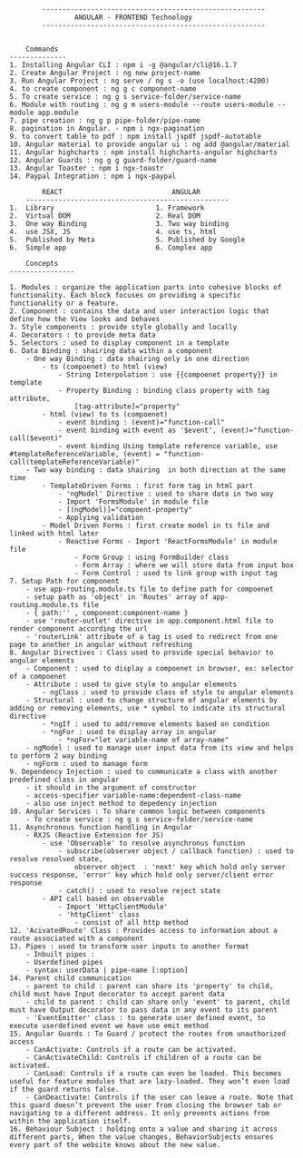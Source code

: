 
            -------------------------------------------------------
                    ANGULAR - FRONTEND Technology
            -------------------------------------------------------


        Commands
    --------------
    1. Installing Angular CLI : npm i -g @angular/cli@16.1.7
    2. Create Angular Project : ng new project-name
    3. Run Angular Project : ng serve / ng s -o (use localhost:4200)
    4. to create component : ng g c component-name
    5. To create service : ng g s service-folder/service-name
    6. Module with routing : ng g m users-module --route users-module --module app.module
    7. pipe creation : ng g p pipe-folder/pipe-name
    8. pagination in Angular. - npm i ngx-pagination
    9. to convert table to pdf : npm install jspdf jspdf-autotable
    10. Angular material to provide angular ui : ng add @angular/material
    11. Angular highcharts : npm install highcharts-angular highcharts 
    12. Angular Guards : ng g g guard-folder/guard-name
    13. Angular Toaster : npm i ngx-toastr
    14. Paypal Integration : npm i ngx-paypal

            REACT                           ANGULAR
        --------------------------------------------------
    1.  Library                         1. Framework
    2.  Virtual DOM                     2. Real DOM
    3.  One way Binding                 3. Two way binding
    4.  use JSX, JS                     4. use ts, html
    5.  Published by Meta               5. Published by Google
    6.  Simple app                      6. Complex app

        Concepts
    ----------------

    1. Modules : organize the application parts into cohesive blocks of functionality. Each block focuses on providing a specific functionality or a feature.
    2. Component : contains the data and user interaction logic that define how the View looks and behaves
    3. Style components : provide style globally and locally
    4. Decorators : to provide meta data
    5. Selectors : used to display component in a template
    6. Data Binding : shairing data within a component
        - One way Binding : data shairing only in one direction
            - ts (compoenet) to html (view)
                - String Interpolation : use {{compoenet property}} in template
                - Property Binding : binding class property with tag attribute, 
                    [tag-attribute]="property"
            - html (view) to ts (compoenet)
                - event binding : (event)="function-call"
                - event binding with event as '$event', (event)="function-call($event)"
                - event binding Using template reference variable, use #templateReferenceVariable, (event) = "function-call(templateReferenceVariable)"
        - Two way binding : data shairing  in both direction at the same time
            - TemplateDriven Forms : first form tag in html part
                - 'ngModel' Directive : used to share data in two way
                - Import 'FormsModule' in module file
                - [(ngModel)]="compoent-property"
                - Applying validation
            - Model Driven Forms : first create model in ts file and linked with html later
                - Reactive Forms - Import 'ReactFormsModule' in module file
                    - Form Group : using FormBuilder class
                    - Form Array : where we will store data from input box
                    - Form Control : used to link group with input tag
    7. Setup Path for component
        - use app-routing.module.ts file to define path for compoenet
        - setup path as 'object' in 'Routes' array of app-routing.module.ts file
        - { path:'' , component:component-name }
        - use 'router-outlet' directive in app.component.html file to render component according the url
        - 'routerLink' attribute of a tag is used to redirect from one page to another in angular without refreshing
    8. Angular Directives : Class used to provide special behavior to angular elements
        - Component : used to display a compoenet in browser, ex: selector of a compoenet
        - Attribute : used to give style to angular elements
            - ngClass : used to provide class of style to angular elements
        - Structural : used to change structure of angular elements by adding or removing elements, use * symbol to indicate its structural directive
            - *ngIf : used to add/remove elements based on condition
            - *ngFor : used to display array in angular
                - *ngFor="let variable-name of array-name"
        - ngModel : used to manage user input data from its view and helps to perform 2 way binding
        - ngForm : used to manage form 
    9. Dependency Injection : used to communicate a class with another predefined class in angular
        - it should in the argument of constructor 
        - access-specifier variable-name:dependent-class-name
        - also use inject method to depedency injection
    10. Angular Services : To share common logic between components
        - To create service : ng g s service-folder/service-name
    11. Asynchronous function handling in Angular
        - RXJS (Reactive Extension for JS)
            - use 'Observable' to resolve asynchronus function
                - subscribe(observer object / callback function) : used to resolve resolved state,
                    observer object  : 'next' key which hold only server success response, 'error' key which hold only server/client error response
                - catch() : used to resolve reject state
            - API call based on observable
                - Import 'HttpClientModule'
                - 'httpClient' class
                    - consist of all http method
    12. 'AcivatedRoute' Class : Provides access to information about a route associated with a component 
    13. Pipes : used to transform user inputs to another format
        - Inbuilt pipes : 
        - Userdefined pipes
        - syntax: userData | pipe-name [:option]
    14. Parent child communication
        - parent to child : parent can share its 'property' to child, child must have Input decorator to accept parent data
        - child to parent : child can share only 'event' to parent, child must have Output decorator to pass data in any event to its parent 
        - 'EventEmitter' class : to generate user defined event, to execute userdefined event we have use emit method 
    15. Angular Guards : To Guard / protect the routes from unauthorized access 
        - CanActivate: Controls if a route can be activated.
        - CanActivateChild: Controls if children of a route can be activated.
        - CanLoad: Controls if a route can even be loaded. This becomes useful for feature modules that are lazy-loaded. They won’t even load if the guard returns false.
        - CanDeactivate: Controls if the user can leave a route. Note that this guard doesn’t prevent the user from closing the browser tab or navigating to a different address. It only prevents actions from within the application itself.
    16. Behaviour Subject : holding onto a value and sharing it across different parts, When the value changes, BehaviorSubjects ensures every part of the website knows about the new value.

